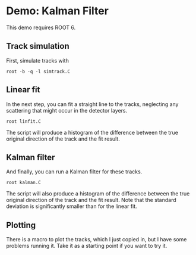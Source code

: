 # Demo: Kalman Filter

This demo requires ROOT 6.

## Track simulation
First, simulate tracks with
```
root -b -q -l simtrack.C
```

## Linear fit
In the next step, you can fit a straight line to the tracks, neglecting any
scattering that might occur in the detector layers.
```
root linfit.C
```
The script will produce a histogram of the difference between the true original
direction of the track and the fit result.


## Kalman filter
And finally, you can run a Kalman filter for these tracks.
```
root kalman.C
```
The script will also produce a histogram of the difference between the true
original direction of the track and the fit result. Note that the standard
deviation is significantly smaller than for the linear fit.

## Plotting
There is a macro to plot the tracks, which I just copied in, but I have some
problems running it. Take it as a starting point if you want to try it.
